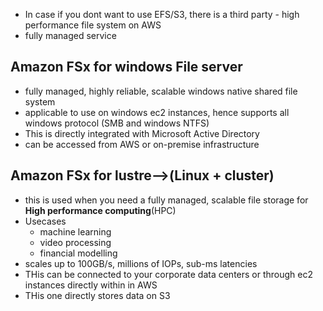 
* In case if you dont want to use EFS/S3, there is a third party - high performance file system on AWS
* fully managed service

## Amazon FSx for windows File server

* fully managed, highly reliable, scalable windows native shared file system
* applicable to use on windows ec2 instances, hence supports all windows protocol (SMB and windows NTFS)
* This is directly integrated with Microsoft Active Directory
* can be accessed from AWS or on-premise infrastructure

## Amazon FSx for lustre-->(Linux + cluster)

* this is used when you need a fully managed, scalable file storage for **High performance computing**(HPC)
* Usecases
  * machine learning
  * video processing
  * financial modelling
* scales up to 100GB/s, millions of IOPs, sub-ms latencies
* THis can be connected to your corporate data centers or through ec2 instances directly within in AWS 
* THis one directly stores data on S3 
